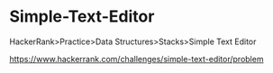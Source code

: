 
# Simple-Text-Editor

HackerRank>Practice>Data Structures>Stacks>Simple Text Editor

https://www.hackerrank.com/challenges/simple-text-editor/problem
